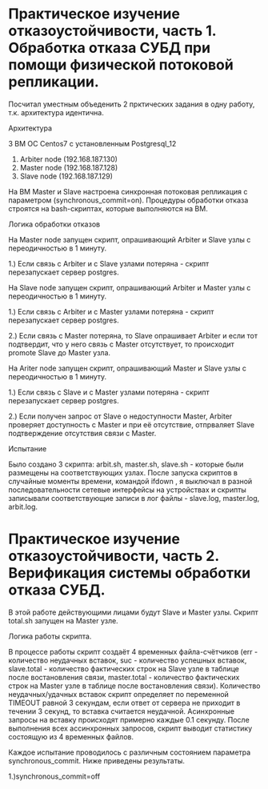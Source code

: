 # Практическое изучение отказоустойчивости, часть 1. Обработка отказа СУБД при помощи физической потоковой репликации.


Посчитал уместным объеденить 2 прктических задания в одну работу, т.к. архитектура идентична.


Архитектура

3 ВМ ОС Centos7 с установленным Postgresql_12
1) Arbiter node (192.168.187.130)
2) Master node (192.168.187.128)
3) Slave node (192.168.187.129)

На ВМ Master и Slave настроена синхронная потоковая репликация с параметром (synchronous_commit=on).
Процедуры обработки отказа строятся на bash-скриптах, которые выполняются на ВМ.



Логика обработки отказов

На Master node запущен скрипт, опрашивающий Arbiter и Slave узлы с переодичностью в 1 минуту.

1.) Если связь с Arbiter и с Slave узлами потеряна - скрипт перезапускает сервер postgres.


На Slave node запущен скрипт, опрашивающий Arbiter и Master узлы с переодичностью в 1 минуту.

1.) Если связь с Arbiter и с Master узлами потеряна - скрипт перезапускает сервер postgres.

2.) Если связь с Master потеряна, то Slave опрашивает Arbiter и если тот подтвердит, что у него связь с Master отсутствует, то происходит promote Slave до Master узла.


На Ariter node запущен скрипт, опрашивающий Master и Slave узлы с переодичностью в 1 минуту.

1.) Если связь с Slave и с Master узлами потеряна - скрипт перезапускает сервер postgres.

2.) Если получен запрос от Slave о недоступности Master, Arbiter проверяет доступность с Master и при её отсутствие, отпрваляет Slave подтверждение отсутствия связи c Master.



Испытание

Было создано 3 скрипта: arbit.sh, master.sh, slave.sh - которые были размещены на соответствующих узлах. После запуска скриптов в случайные моменты времени, командой ifdown <int>, я выключал в разной последовательности сетевые интерфейсы на устройствах и скрипты записывали соответствующие записи в лог файлы - slave.log, master.log, arbit.log.




# Практическое изучение отказоустойчивости, часть 2. Верификация системы обработки отказа СУБД.


В этой работе действующими лицами будут Slave и Master узлы. Скрипт total.sh запущен на Master узле. 


Логика работы скрипта.

В процессе работы скрипт создаёт 4 временных файла-счётчиков (err - количество неудачных вставок, suc - количество успешных вставок, slave.total - количество фактических строк на Slave узле в таблице после востановления связи, master.total - количество фактических строк на Master узле в таблице после востановления связи). Количество неудачных/удачных вставок скрипт определяет по переменной TIMEOUT равной 3 секундам, если ответ от сервера не приходит в течении 3 секунд, то вставка считается неудачной. Асинхронные запросы на вставку происходят примерно каждые 0.1 секунду. После выполнения всех ассинхронных запросов, скрипт выводит статистику состоящую из 4 временных файлов.

Каждое испытание проводилось с различным состоянием параметра synchronous_commit. Ниже приведены результаты.


1.)synchronous_commit=off









